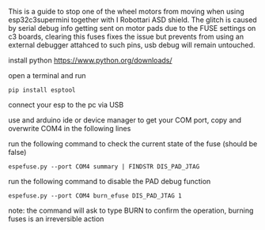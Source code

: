 This is a guide to stop one of the wheel motors from moving when using esp32c3supermini together with I Robottari ASD shield.
The glitch is caused by serial debug info getting sent on motor pads due to the FUSE settings on c3 boards, clearing this fuses fixes the issue but prevents from using an external debugger attahced to such pins, usb debug will remain untouched.

install python https://www.python.org/downloads/

open a terminal and run 

```
pip install esptool
```

connect your esp to the pc via USB

use and arduino ide or device manager to get your COM port, copy and overwrite COM4 in the following lines


run the following command to check the current state of the fuse (should be false)

```
espefuse.py --port COM4 summary | FINDSTR DIS_PAD_JTAG
```

run the following command to disable the PAD debug function

```
espefuse.py --port COM4 burn_efuse DIS_PAD_JTAG 1
```

note: the command will ask to type BURN to confirm the operation, burning fuses is an irreversible action